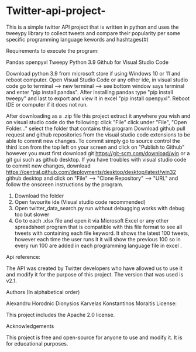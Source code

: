 # Twitter-api-project-
This is a simple twitter API project that is written in python and uses the tweeypy library to collect tweets and compare their popularity per some specific programming language kewords and hashtages(#)

Requirements to execute the program:

Pandas
openpyxl
Tweepy
Python 3.9
Github for Visual Studio Code

Download python 3.9 from microsoft store if using Windows 10 or 11 and reboot computer.
Open Visual Studio Code or any other ide, in visual studio code go to terminal --> new terminal --> see bottom window says terminal and enter "pip install pandas". After installing pandas type "pip install tweepy" and last to export and view it in excel "pip install openpyxl". Reboot IDE or computer if it does not run. 


After downloading as a .zip file this project extract it anywhere you wish and  on visual studio code do the following:
    click "File"
    click under "File", "Open Folder..."
    select the folder that contains this program 
    Download github pull request and  github repositories from the visual studio code extensions to be able to commit new changes. 
    To commit simply go to source control the third icon from the top left on your screen and click on "Publish to Github" however you must first download git             https://git-scm.com/download/win or a git gui such as github desktop. 
    If you have troubles with visual studio code to commit new changes, download https://central.github.com/deployments/desktop/desktop/latest/win32 github desktop and     click on "File" --> "Clone Repository" --> "URL" and follow the onscreen instructions by the program. 

1. Download the folder 
2. Open favourite ide (Visual studio code recommended)
3. Open twitter_data_search.py  run without debugging works with debug too but slower
4. Go to each .xlsx file  and open it via Microsoft Excel or any other spreadsheet program that is compatible with this file format to see all tweets with containing each file keyword. It shows the latest 100 tweets, however each time the user runs it it will show the previous 100 so in every run 100 are added in each programming language file in excel .


Api reference:

The API was created by Twitter developers who have allowed us to use it and modify it for the purpose of this project. The version that was used is v2.1. 

Authors (In alphabetical order)

Alexandru Horodnic
Dionysios Karvelas 
Konstantinos Moraitis 
License:

This project includes the Apache 2.0 license. 

Acknowledgements 

This project is free and open-source for anyone to use and modify it. It is for educational purposes. 
